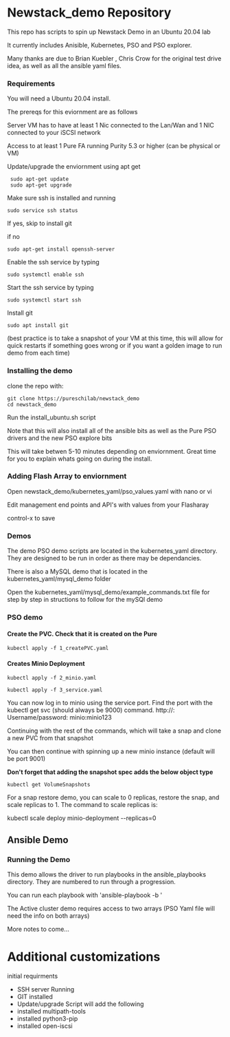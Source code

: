 # Newstack_demo Repository

This repo has scripts to spin up Newstack Demo in an Ubuntu 20.04 lab

It currently includes Anisible, Kubernetes, PSO and PSO explorer.

Many thanks are due to Brian Kuebler , Chris Crow for the original test drive idea, as well as all the ansible yaml files.

### Requirements
You will need a Ubuntu 20.04 install.  

The prereqs for this eviornment are as follows

Server VM has to have at least 1 Nic connected to the Lan/Wan and 1 NIC connected to your iSCSI network

Access to at least 1 Pure FA running Purity 5.3 or higher (can be physical or VM)

Update/upgrade the enviornment using apt get
```
 sudo apt-get update
 sudo apt-get upgrade
 ```
Make sure ssh is installed and running

```
sudo service ssh status
```

If yes, skip to install git

if no

```
sudo apt-get install openssh-server
```

Enable the ssh service by typing 

```
sudo systemctl enable ssh
```

Start the ssh service by typing
```
sudo systemctl start ssh
```

Install git

```
sudo apt install git
```
(best practice is to take a snapshot of your VM at this time, this will allow for quick restarts if something goes wrong or if you want a golden image to run demo from each time)


### Installing the demo
clone the repo with:
```
git clone https://pureschilab/newstack_demo
cd newstack_demo
```

Run the install_ubuntu.sh script

Note that this will also install all of the ansible bits as well as the Pure PSO drivers and the new PSO explore bits

This will take betwen 5-10 minutes depending on enviornment. Great time for you to explain whats going on during the install.


### Adding Flash Array to enviornment
Open newstack_demo/kubernetes_yaml/pso_values.yaml with nano or vi

Edit management end points and API's with values from your Flasharay

control-x to save

### Demos

The demo PSO demo scripts are located in the kubernetes_yaml directory. They are designed to be run in order as there may be dependancies.

There is also a MySQL demo that is located in the kubernetes_yaml/mysql_demo folder

Open the kubernetes_yaml/mysql_demo/example_commands.txt file for step by step in structions to follow for the mySQl demo

### PSO demo

#### Create the PVC. Check that it is created on the Pure
```
kubectl apply -f 1_createPVC.yaml
```

#### Creates Minio Deployment
```
kubectl apply -f 2_minio.yaml

kubectl apply -f 3_service.yaml
```

You can now log in to minio using the service port. Find the port with the kubectl get svc (should always be 9000) command. http://<linuxIP>:<port> Username/password: minio:minio123

Continuing with the rest of the commands, which will take a snap and clone a new PVC from that snapshot

You can then continue with spinning up a new minio instance (default will be port 9001)

**Don't forget that adding the snapshot spec adds the below object type**
```
kubectl get VolumeSnapshots
```

For a snap restore demo, you can scale to 0 replicas, restore the snap, and scale replicas to 1. The command to scale replicas is:

kubectl scale deploy minio-deployment --replicas=0


## Ansible Demo



### Running the Demo

This demo allows the driver to run playbooks in the ansible_playbooks directory. They are numbered to run through a progression.

You can run each playbook with 'ansible-playbook -b <yaml file>'
  
The Active cluster demo requires access to two arrays (PSO Yaml file will need the info on both arrays)  

More notes to come...



# Additional customizations
initial requirments

- SSH server Running
- GIT installed
- Update/upgrade
Script will add the following
- installed multipath-tools
- installed python3-pip
- installed open-iscsi
